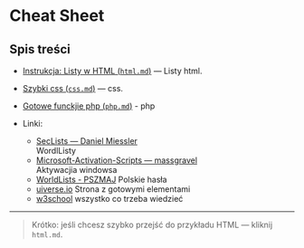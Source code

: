 # Cheat Sheet 

## Spis treści
- [Instrukcja: Listy w HTML (`html.md`)](html.md) — Listy html.
- [Szybki css (`css.md`)](css.md) — css.
- [Gotowe funckjie php (`php.md`)](php.md) - php
  
- Linki:
  - [SecLists — Daniel Miessler](https://github.com/danielmiessler/SecLists)  
    WordlListy
  - [Microsoft-Activation-Scripts — massgravel](https://github.com/massgravel/Microsoft-Activation-Scripts)  
    Aktywacjia windowsa
  - [WorldLists - PSZMAJ](https://github.com/PSZMAJ/WORDLISTS)
     Polskie hasła
  - [uiverse.io](https://uiverse.io)
    Strona z gotowymi elementami
  - [w3school](https://www.w3schools.com)
    wszystko co trzeba wiedzieć
  
---

> Krótko: jeśli chcesz szybko przejść do przykładu HTML — kliknij `html.md`.  

